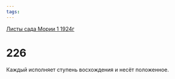 ```yaml
---
tags:
---
```



[Листы сада Мории 1 1924г](/agni/1924)



# 226

Каждый исполняет ступень восхождения и несёт положенное.   


